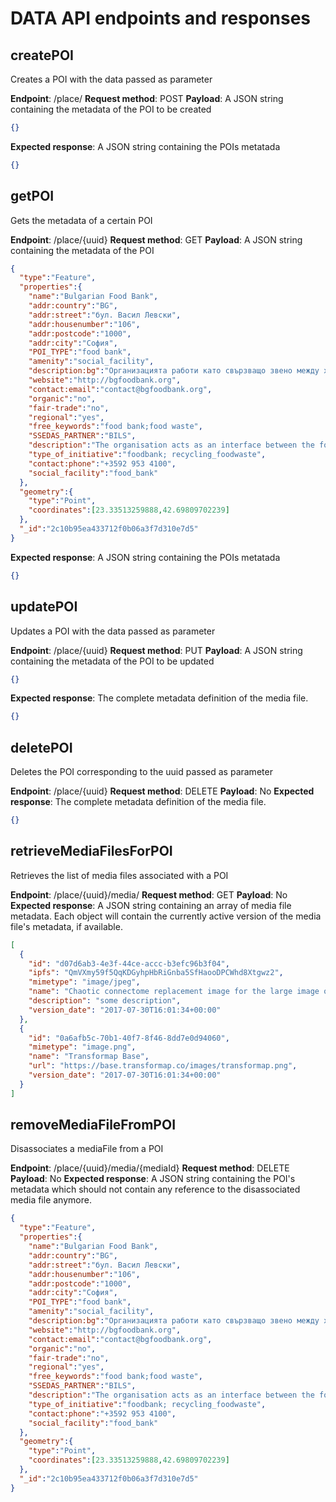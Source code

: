 # DATA API endpoints and responses

## createPOI

Creates a POI with the data passed as parameter

**Endpoint**: /place/
**Request method**: POST
**Payload**: A JSON string containing the metadata of the POI to be created

```json
{}
```

**Expected response**: A JSON string containing the POIs metatada

```json
{}
```

## getPOI

Gets the metadata of a certain POI

**Endpoint**: /place/{uuid}
**Request method**: GET
**Payload**: A JSON string containing the metadata of the POI

```json
{
  "type":"Feature",
  "properties":{
    "name":"Bulgarian Food Bank",
    "addr:country":"BG",
    "addr:street":"бул. Васил Левски",
    "addr:housenumber":"106",
    "addr:postcode":"1000",
    "addr:city":"София",
    "POI_TYPE":"food bank",
    "amenity":"social_facility",
    "description:bg":"Организацията работи като свързващо звено между хранителната индустрия и социалните организации, за да увеличи многократно достъпа до хранително подпомагане в България. Тя създава системи за сигурност и контрол на храните, които постъпват като дарения.",
    "website":"http://bgfoodbank.org",
    "contact:email":"contact@bgfoodbank.org",
    "organic":"no",
    "fair-trade":"no",
    "regional":"yes",
    "free_keywords":"food bank;food waste",
    "SSEDAS_PARTNER":"BILS",
    "description":"The organisation acts as an interface between the food industry and social welfare organisations to increase access to food aid in Bulgaria. It sets up routines for guaranteeing that donated food is safe and properly managed.",
    "type_of_initiative":"foodbank; recycling_foodwaste",
    "contact:phone":"+3592 953 4100",
    "social_facility":"food_bank"
  },
  "geometry":{
    "type":"Point",
    "coordinates":[23.33513259888,42.69809702239]
  },
  "_id":"2c10b95ea433712f0b06a3f7d310e7d5"
}
```

**Expected response**: A JSON string containing the POIs metatada

```json
{}
```

## updatePOI

Updates a POI with the data passed as parameter

**Endpoint**: /place/{uuid}
**Request method**: PUT
**Payload**: A JSON string containing the metadata of the POI to be updated

```json
{}
```

**Expected response**: The complete metadata definition of the media file.

```json
{}
```

## deletePOI

Deletes the POI corresponding to the uuid passed as parameter

**Endpoint**: /place/{uuid}
**Request method**: DELETE
**Payload**: No
**Expected response**: The complete metadata definition of the media file.

```json
{}
```

## retrieveMediaFilesForPOI

Retrieves the list of media files associated with a POI

**Endpoint**: /place/{uuid}/media/
**Request method**: GET
**Payload**: No
**Expected response**: A JSON string containing an array of media file metadata. Each object will contain the currently active version of the media file's metadata, if available.

```json
[
  {
    "id": "d07d6ab3-4e3f-44ce-accc-b3efc96b3f04",
    "ipfs": "QmVXmy59f5QqKDGyhpHbRiGnba5SfHaooDPCWhd8Xtgwz2",
    "mimetype": "image/jpeg",
    "name": "Chaotic connectome replacement image for the large image on the main screen",
    "description": "some description",
    "version_date": "2017-07-30T16:01:34+00:00"
  },
  {
    "id": "0a6afb5c-70b1-40f7-8f46-8dd7e0d94060",
    "mimetype": "image.png",
    "name": "Transformap Base",
    "url": "https://base.transformap.co/images/transformap.png",
    "version_date": "2017-07-30T16:01:34+00:00"
  }
]
```

## removeMediaFileFromPOI

Disassociates a mediaFile from a POI

**Endpoint**: /place/{uuid}/media/{mediaId}
**Request method**: DELETE
**Payload**: No
**Expected response**: A JSON string containing the POI's metadata which should not contain any reference to the disassociated media file anymore.

```json
{
  "type":"Feature",
  "properties":{
    "name":"Bulgarian Food Bank",
    "addr:country":"BG",
    "addr:street":"бул. Васил Левски",
    "addr:housenumber":"106",
    "addr:postcode":"1000",
    "addr:city":"София",
    "POI_TYPE":"food bank",
    "amenity":"social_facility",
    "description:bg":"Организацията работи като свързващо звено между хранителната индустрия и социалните организации, за да увеличи многократно достъпа до хранително подпомагане в България. Тя създава системи за сигурност и контрол на храните, които постъпват като дарения.",
    "website":"http://bgfoodbank.org",
    "contact:email":"contact@bgfoodbank.org",
    "organic":"no",
    "fair-trade":"no",
    "regional":"yes",
    "free_keywords":"food bank;food waste",
    "SSEDAS_PARTNER":"BILS",
    "description":"The organisation acts as an interface between the food industry and social welfare organisations to increase access to food aid in Bulgaria. It sets up routines for guaranteeing that donated food is safe and properly managed.",
    "type_of_initiative":"foodbank; recycling_foodwaste",
    "contact:phone":"+3592 953 4100",
    "social_facility":"food_bank"
  },
  "geometry":{
    "type":"Point",
    "coordinates":[23.33513259888,42.69809702239]
  },
  "_id":"2c10b95ea433712f0b06a3f7d310e7d5"
}
```
